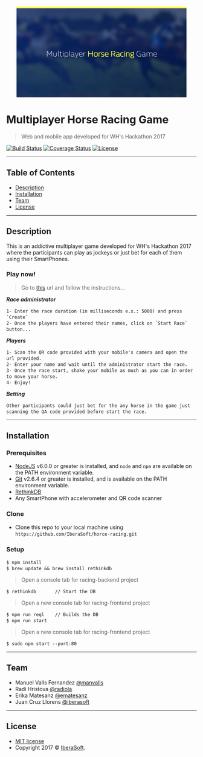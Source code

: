<p align="center">
  <img src="hr-logo.png" width="450" title="Multiplayer Horse Racing Game">
</p>

# Multiplayer Horse Racing Game

> Web and mobile app developed for WH's Hackathon 2017

[![Build Status](http://img.shields.io/travis/badges/badgerbadgerbadger.svg?style=flat-square)](https://travis-ci.org/badges/badgerbadgerbadger) [![Coverage Status](http://img.shields.io/coveralls/badges/badgerbadgerbadger.svg?style=flat-square)](https://coveralls.io/r/badges/badgerbadgerbadger) [![License](http://img.shields.io/:license-mit-blue.svg?style=flat-square)](http://badges.mit-license.org)

---

## Table of Contents
- [Description](#description)
- [Installation](#installation)
- [Team](#team)
- [License](#license)

---
## Description

This is an addictive multiplayer game developed for WH's Hackathon 2017 where the participants can play as jockeys or just bet for each of them using their SmartPhones.

### Play now!

> Go to [this](https://racing.vlrz.es) url and follow the instructions...

***Race administrator***
```
1- Enter the race duration (in milliseconds e.x.: 5000) and press `Create`
2- Once the players have entered their names, click on `Start Race` button...
```
***Players***
```
1- Scan the QR code provided with your mobile's camera and open the url provided. 
2- Enter your name and wait until the administrator start the race.
3- Once the race start, shake your mobile as much as you can in order to move your horse.
4- Enjoy!
```
***Betting***
```
Other participants could just bet for the any horse in the game just scanning the QA code provided before start the race.
```
---

## Installation

### Prerequisites
- [NodeJS](https://nodejs.org/en/download/) v6.0.0 or greater is installed, and `node` and `npm` are available on the PATH environment variable.
- [Git](https://git-scm.com/) v2.6.4 or greater is installed, and is available on the PATH environment variable.
- [RethinkDB](https://rethinkdb.com/docs/install/)
- Any SmartPhone with accelerometer and QR code scanner

### Clone

- Clone this repo to your local machine using `https://github.com/IberaSoft/horce-racing.git`

### Setup

```shell
$ npm install
$ brew update && brew install rethinkdb
```

> Open a console tab for racing-backend project

```shell
$ rethinkdb       // Start the DB
```

> Open a new console tab for racing-frontend project

```shell
$ npm run reql    // Builds the DB
$ npm run start
```

> Open a new console tab for racing-frontend project

```shell
$ sudo npm start --port:80
```
---

## Team

- Manuel Valls Fernandez [@manvalls](https://github.com/manvalls)
- Radi Hristova [@radiola](http://radoila.com/)
- Erika Matesanz [@ematesanz](https://github.com/ematesanz)
- Juan Cruz Llorens [@iberasoft](https://github.com/iberasoft)

---

## License

- [MIT license](http://opensource.org/licenses/mit-license.php)
- Copyright 2017 © <a href="http://iberasoft.com" target="_blank">IberaSoft</a>.